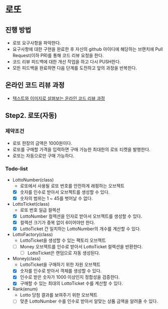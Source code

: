 # 로또
## 진행 방법
* 로또 요구사항을 파악한다.
* 요구사항에 대한 구현을 완료한 후 자신의 github 아이디에 해당하는 브랜치에 Pull Request(이하 PR)를 통해 코드 리뷰 요청을 한다.
* 코드 리뷰 피드백에 대한 개선 작업을 하고 다시 PUSH한다.
* 모든 피드백을 완료하면 다음 단계를 도전하고 앞의 과정을 반복한다.

## 온라인 코드 리뷰 과정
* [텍스트와 이미지로 살펴보는 온라인 코드 리뷰 과정](https://github.com/next-step/nextstep-docs/tree/master/codereview)

## Step2. 로또(자동)
### 제약조건
- 로또 한장의 금액은 1000원이다.
- 로또를 구매할 가격을 입력하면 구매 가능한 최대한의 로또 티켓을 발행한다.
- 로또는 자동으로만 구매 가능하다.

### Todo-list
- LottoNumber(class)
  - 로또에서 사용될 로또 번호를 안전하게 래핑하는 오브젝트
  - [X] 숫자를 인수로 받아서 오브젝트를 생성할 수 있다.
  - [X] 숫자의 범위는 1 ~ 45를 벗어날 수 없다.
- LottoTicket(class)
  - 로또 번호 일급 컬렉션
  - [X] LottoNumber 컬렉션을 인자로 받아서 오브젝트를 생성할 수 있다.
  - [X] 컬렉션 크기가 중복 없이 6이어야만 한다.
  - [X] LottoTicket 간 일치하는 LottoNumber의 개수를 계산할 수 있다.
- LottoFactory(class)
  - LottoTicket을 생성할 수 있는 팩토리 오브젝트
  - [ ] Money 오브젝트를 인수로 받아서 LottoTicket 컬렉션을 반환한다.
    - [ ] LottoTicket은 랜덤으로 자동 생성된다.
- Money(class)
  - LottoTicket을 구매하기 위한 자원 오브젝트
  - [X] 숫자를 인수로 받아서 객체를 생성할 수 있다.
  - [X] 인수로 받은 숫자가 1000 이상인지 정합성을 검증한다.
  - [X] 구매할 수 있는 최대의 LottoTicket 수를 계산할 수 있다.
- Rank(enum)
  - Lotto 당첨 결과를 보여주기 위한 오브젝트
  - [ ] 맞춘 LottoNumber 수를 인수로 받아서 알맞는 상품 금액을 알려줄 수 있다.
